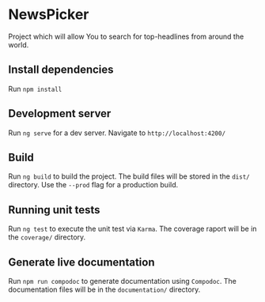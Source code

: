 # NewsPicker

Project which will allow You to search for top-headlines from around the world.

## Install dependencies

Run `npm install`

## Development server

Run `ng serve` for a dev server. Navigate to `http://localhost:4200/`

## Build

Run `ng build` to build the project. The build files will be stored in the `dist/` directory. Use the `--prod` flag for a production build.

## Running unit tests

Run `ng test` to execute the unit test via `Karma`. The coverage raport will be in the `coverage/` directory.

## Generate live documentation

Run `npm run compodoc` to generate documentation using `Compodoc`. The documentation files will be in the `documentation/` directory.


